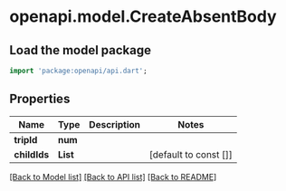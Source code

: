 # openapi.model.CreateAbsentBody

## Load the model package
```dart
import 'package:openapi/api.dart';
```

## Properties
Name | Type | Description | Notes
------------ | ------------- | ------------- | -------------
**tripId** | **num** |  | 
**childIds** | **List<num>** |  | [default to const []]

[[Back to Model list]](../README.md#documentation-for-models) [[Back to API list]](../README.md#documentation-for-api-endpoints) [[Back to README]](../README.md)


